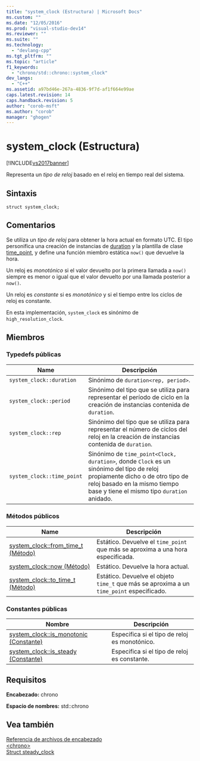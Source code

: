 ```yaml
---
title: "system_clock (Estructura) | Microsoft Docs"
ms.custom: ""
ms.date: "12/05/2016"
ms.prod: "visual-studio-dev14"
ms.reviewer: ""
ms.suite: ""
ms.technology: 
  - "devlang-cpp"
ms.tgt_pltfrm: ""
ms.topic: "article"
f1_keywords: 
  - "chrono/std::chrono::system_clock"
dev_langs: 
  - "C++"
ms.assetid: a97bd46e-267a-4836-9f7d-af1f664e99ae
caps.latest.revision: 14
caps.handback.revision: 5
author: "corob-msft"
ms.author: "corob"
manager: "ghogen"
---
```

# system_clock (Estructura)
[!INCLUDE[vs2017banner](../assembler/inline/includes/vs2017banner.md)]

Representa un *tipo de reloj* basado en el reloj en tiempo real del sistema.  
  
## Sintaxis  
  
```  
struct system_clock;  
```  
  
## Comentarios  
 Se utiliza un *tipo de reloj* para obtener la hora actual en formato UTC.  El tipo personifica una creación de instancias de [duration](../standard-library/duration-class.md) y la plantilla de clase [time\_point](../standard-library/time-point-class.md), y define una función miembro estática `now()` que devuelve la hora.  
  
 Un reloj es *monotónico* si el valor devuelto por la primera llamada a `now()` siempre es menor o igual que el valor devuelto por una llamada posterior a `now()`.  
  
 Un reloj es *constante* si es *monotónico* y si el tiempo entre los ciclos de reloj es constante.  
  
 En esta implementación, `system_clock` es sinónimo de `high_resolution_clock`.  
  
## Miembros  
  
### Typedefs públicas  
  
|Name|Descripción|  
|----------|-----------------|  
|`system_clock::duration`|Sinónimo de `duration<rep, period>`.|  
|`system_clock::period`|Sinónimo del tipo que se utiliza para representar el período de ciclo en la creación de instancias contenida de `duration`.|  
|`system_clock::rep`|Sinónimo del tipo que se utiliza para representar el número de ciclos del reloj en la creación de instancias contenida de `duration`.|  
|`system_clock::time_point`|Sinónimo de `time_point<Clock, duration>`, donde `Clock` es un sinónimo del tipo de reloj propiamente dicho o de otro tipo de reloj basado en la mismo tiempo base y tiene el mismo tipo `duration` anidado.|  
  
### Métodos públicos  
  
|Name|Descripción|  
|----------|-----------------|  
|[system\_clock::from\_time\_t \(Método\)](../Topic/system_clock::from_time_t%20Method.md)|Estático.  Devuelve el `time_point` que más se aproxima a una hora especificada.|  
|[system\_clock::now \(Método\)](../Topic/system_clock::now%20Method.md)|Estático.  Devuelve la hora actual.|  
|[system\_clock::to\_time\_t \(Método\)](../Topic/system_clock::to_time_t%20Method.md)|Estático.  Devuelve el objeto `time_t` que más se aproxima a un `time_point` especificado.|  
  
### Constantes públicas  
  
|Nombre|Descripción|  
|------------|-----------------|  
|[system\_clock::is\_monotonic \(Constante\)](../Topic/system_clock::is_monotonic%20Constant.md)|Especifica si el tipo de reloj es monotónico.|  
|[system\_clock::is\_steady \(Constante\)](../Topic/system_clock::is_steady%20Constant.md)|Especifica si el tipo de reloj es constante.|  
  
## Requisitos  
 **Encabezado:** chrono  
  
 **Espacio de nombres:** std::chrono  
  
## Vea también  
 [Referencia de archivos de encabezado](../standard-library/cpp-standard-library-header-files.md)   
 [\<chrono\>](../standard-library/chrono.md)   
 [Struct steady\_clock](../standard-library/steady-clock-struct.md)